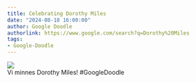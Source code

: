 ```yaml
---
title: Celebrating Dorothy Miles
date: "2024-08-18 16:00:00"
author: Google Doodle
authorlink: https://www.google.com/search?q=Dorothy%20Miles
tags:
- Google-Doodle
---
```

<img src="https://www.google.com/logos/doodles/2024/celebrating-dorothy-miles-6753651837110273.4-law.gif" referrerpolicy="no-referrer"><br>Vi minnes Dorothy Miles! #GoogleDoodle
